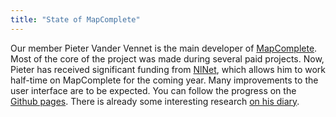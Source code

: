 ```yaml
---
title: "State of MapComplete"
---
```


Our member Pieter Vander Vennet is the main developer of [MapComplete](https://openstreetmap.be/en/projects/mapcomplete.html). Most of the core of the project was made during several paid projects. Now, Pieter has received significant funding from [NlNet](https://nlnet.nl/), which allows him to work half-time on MapComplete for the coming year. Many improvements to the user interface are to be expected. You can follow the progress on the [Github pages](https://github.com/pietervdvn/MapComplete/issues). There is already some interesting research [on his diary](https://www.openstreetmap.org/user/Pieter%20Vander%20Vennet/diary).
